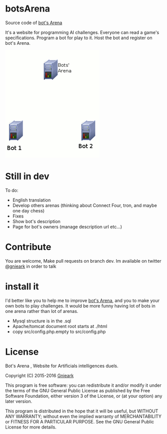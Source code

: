 # botsArena
Source code of [bot's Arena](https://botsarena.tinad.fr/)

It's a website for programming AI challenges. Everyone can read a game's specifications. Program a bot for play to it. Host the bot and register on bot's Arena.

![image](https://raw.githubusercontent.com/gnieark/botsArena/master/html/principe.gif)

# Still in dev
To do:
- English translation
- Develop others arenas (thinking about Connect Four, tron, and maybe one day chess)
- Fixes
- Show bot's description
- Page for bot's owners (manage description url etc...)

# Contribute
You are welcome, Make pull requests on branch dev. Im available on twitter [@gnieark](https://twitter.com/gnieark) in order to talk

# install it
I'd better like you to help me to improve [bot's Arena](https://botsarena.tinad.fr/), and you to make your own bots to play challenges. It would be more funny having lot of bots in one arena rather than lot of arenas.

* Mysql structure is in the .sql
* Apache/tomcat document root starts at ./html
* copy src/config.php.empty to src/config.php

# License
Bot's Arena , Website for Artificials intelligences duels.

Copyright (C) 2015-2016 [Gnieark](https://blog-du-grouik.tinad.fr/)

This program is free software: you can redistribute it and/or modify
it under the terms of the GNU General Public License as published by
the Free Software Foundation, either version 3 of the License, or
(at your option) any later version.

This program is distributed in the hope that it will be useful,
but WITHOUT ANY WARRANTY; without even the implied warranty of
MERCHANTABILITY or FITNESS FOR A PARTICULAR PURPOSE.  See the
GNU General Public License for more details.
